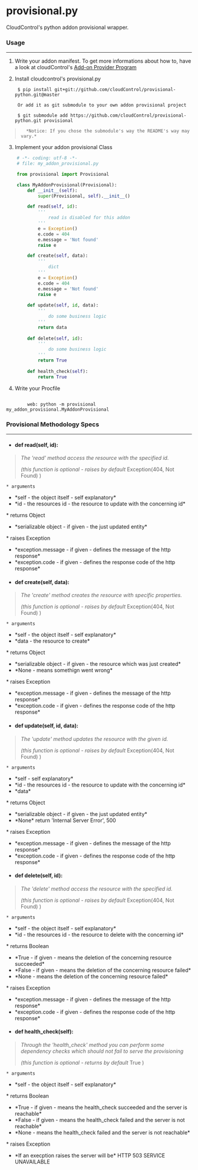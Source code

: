 # provisional.py

CloudControl's python addon provisional wrapper.

### Usage
---

1. Write your addon manifest.
   To get more informations about how to, have a look at cloudControl's [Add-on Provider Program](https://www.cloudcontrol.com/add-on-provider-program)


2. Install cloudcontrol's provisional.py

        $ pip install git+git://github.com/cloudControl/provisional-python.git@master

        Or add it as git submodule to your own addon provisional project

        $ git submodule add https://github.com/cloudControl/provisional-python.git provisional

>       *Notice: If you chose the submodule's way the README's way may vary.*


3. Implement your addon provisional Class

``` python
    # -*- coding: utf-8 -*-
    # file: my_addon_provisional.py

    from provisional import Provisional

    class MyAddonProvisional(Provisional):
        def __init__(self):
            super(Provisional, self).__init__()

        def read(self, id):
            '''
                read is disabled for this addon
            '''
            e = Exception()
            e.code = 404
            e.message = 'Not found' 
            raise e

        def create(self, data):
            '''
                dict
            '''
            e = Exception()
            e.code = 404
            e.message = 'Not found' 
            raise e
		
        def update(self, id, data):
            '''
                do some business logic
            '''
            return data
	
        def delete(self, id):
            '''
                do some business logic
            '''
            return True
	
        def health_check(self):
            return True

```


4. Write your Procfile

``` text

        web: python -m provisional my_addon_provisional.MyAddonProvisional
```

### Provisional Methodology Specs
---

  * #### def read(self, id):
>	*The 'read' method access the resource with the specified id.*
>
>	*(this function is optional - raises by default* Exception(404, Not Found) )

    * arguments
<ul>
<li>   *self - the object itself - self explanatory*</li>
<li>   *id - the resources id - the resource to update with the concerning id*</li>
</ul>
    * returns Object
<ul>
<li>   *serializable object - if given - the just updated entity*</li>
</ul>
    * raises Exception
<ul>
<li>  *exception.message - if given - defines the message of the http response*</li>
<li>  *exception.code - if given - defines the response code of the http response*</li>
</ul>


  * #### def create(self, data):
>	*The 'create' method creates the resource with specific properties.*
>
>	*(this function is optional - raises by default* Exception(404, Not Found) )

    * arguments
<ul>
<li>  *self - the object itself - self explanatory*</li>
<li>  *data - the resource to create*</li>
</ul>
    * returns Object
<ul>
<li>  *serializable object - if given - the resource which was just created*</li>
<li>  *None - means somethign went wrong*</li>
</ul>
    * raises Exception
<ul>
<li>  *exception.message - if given - defines the message of the http response*</li>
<li>  *exception.code - if given - defines the response code of the http response*</li>
</ul>



  * #### def update(self, id, data):
>	*The 'update' method updates the resource with the given id.*
>
>	*(this function is optional - raises by default* Exception(404, Not Found) )

    * arguments
<ul>
<li>  *self - self explanatory*</li>
<li>  *id - the resources id - the resource to update with the concerning id*</li>
<li>  *data*</li>
</ul>
    * returns Object
<ul>
<li>  *serializable object - if given - the just updated entity*</li>
<li>  *None* return 'Internal Server Error', 500</li>
</ul>
    * raises Exception
<ul>
<li>  *exception.message - if given - defines the message of the http response*</li>
<li>  *exception.code - if given - defines the response code of the http response*</li>
</ul>

  * #### def delete(self, id):
>	*The 'delete' method access the resource with the specified id.*
>
>	*(this function is optional - raises by default* Exception(404, Not Found) )

    * arguments
<ul>
<li>  *self - the object itself - self explanatory*</li>
<li>  *id - the resources id - the resource to delete with the concerning id*</li>
</ul>
    * returns Boolean
<ul>
<li>  *True - if given - means the deletion of the concerning resource succeeded*</li>
<li>  *False - if given - means the deletion of the concerning resource failed*</li>
<li>  *None - means the deletion of the concerning resource failed*</li>
</ul>
    * raises Exception
<ul>
<li>  *exception.message - if given - defines the message of the http response*</li>
<li>  *exception.code - if given - defines the response code of the http response*</li>
</ul>


  * #### def health_check(self):
>	*Through the 'health_check' method you can perform some dependency checks*
>	*which should not fail to serve the provisioning*
>
>	*(this function is optional - returns by default* True )

    * arguments
<ul>
<li> *self - the object itself - self explanatory*</li>
</ul>
    * returns Boolean
<ul>
<li>  *True - if given - means the health_check succeeded and the server is reachable*</li>
<li>  *False - if given - means the health_check failed and the server is not reachable*</li>
<li>  *None - means the health_check failed and the server is not reachable*</li>
</ul>
    * raises Exception
<ul>
<li> *If an execption raises the server will be* HTTP 503 SERVICE UNAVAILABLE</li>
</ul>
